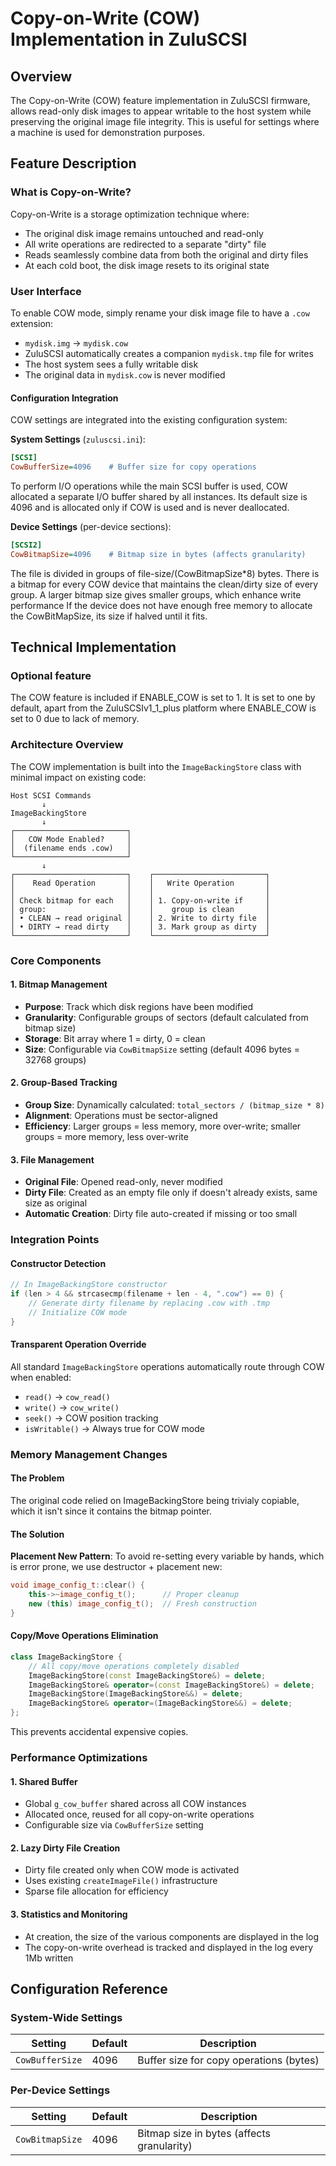 # Copy-on-Write (COW) Implementation in ZuluSCSI

## Overview

The Copy-on-Write (COW) feature implementation in ZuluSCSI firmware, allows read-only disk images to appear writable to the host system while preserving the original image file integrity. This is useful for settings where a machine is used for demonstration purposes.

## Feature Description

### What is Copy-on-Write?

Copy-on-Write is a storage optimization technique where:
- The original disk image remains untouched and read-only
- All write operations are redirected to a separate "dirty" file
- Reads seamlessly combine data from both the original and dirty files
- At each cold boot, the disk image resets to its original state

### User Interface

To enable COW mode, simply rename your disk image file to have a `.cow` extension:
- `mydisk.img` → `mydisk.cow`
- ZuluSCSI automatically creates a companion `mydisk.tmp` file for writes
- The host system sees a fully writable disk
- The original data in `mydisk.cow` is never modified

#### Configuration Integration
COW settings are integrated into the existing configuration system:

**System Settings** (`zuluscsi.ini`):
```ini
[SCSI]
CowBufferSize=4096    # Buffer size for copy operations
```

To perform I/O operations while the main SCSI buffer is used, COW allocated a separate I/O buffer shared by all instances. Its default size is 4096 and is allocated only if COW is used and is never deallocated.

**Device Settings** (per-device sections):
```ini
[SCSI2]
CowBitmapSize=4096    # Bitmap size in bytes (affects granularity)
```

The file is divided in groups of file-size/(CowBitmapSize*8) bytes.
There is a bitmap for every COW device that maintains the clean/dirty size of every group.
A larger bitmap size gives smaller groups, which enhance write performance 
If the device does not have enough free memory to allocate the CowBitMapSize, its size if halved until it fits.

## Technical Implementation

### Optional feature

The COW feature is included if ENABLE_COW is set to 1. It is set to one by default, apart from the ZuluSCSIv1_1_plus platform where ENABLE_COW is set to 0 due to lack of memory.

### Architecture Overview

The COW implementation is built into the `ImageBackingStore` class with minimal impact on existing code:

```
Host SCSI Commands
       ↓
ImageBackingStore 
       ↓
┌─────────────────────────┐
│   COW Mode Enabled?     │
│  (filename ends .cow)   │
└─────────────────────────┘
       ↓
┌─────────────────────────┐    ┌─────────────────────────┐
│    Read Operation       │    │   Write Operation       │
│                         │    │                         │
│ Check bitmap for each   │    │ 1. Copy-on-write if     │
│ group:                  │    │    group is clean       │
│ • CLEAN → read original │    │ 2. Write to dirty file  │
│ • DIRTY → read dirty    │    │ 3. Mark group as dirty  │
└─────────────────────────┘    └─────────────────────────┘
```

### Core Components

#### 1. Bitmap Management
- **Purpose**: Track which disk regions have been modified
- **Granularity**: Configurable groups of sectors (default calculated from bitmap size)
- **Storage**: Bit array where 1 = dirty, 0 = clean
- **Size**: Configurable via `CowBitmapSize` setting (default 4096 bytes = 32768 groups)

#### 2. Group-Based Tracking
- **Group Size**: Dynamically calculated: `total_sectors / (bitmap_size * 8)`
- **Alignment**: Operations must be sector-aligned
- **Efficiency**: Larger groups = less memory, more over-write; smaller groups = more memory, less over-write

#### 3. File Management
- **Original File**: Opened read-only, never modified
- **Dirty File**: Created as an empty file only if doesn't already exists, same size as original
- **Automatic Creation**: Dirty file auto-created if missing or too small

### Integration Points

#### Constructor Detection
```cpp
// In ImageBackingStore constructor
if (len > 4 && strcasecmp(filename + len - 4, ".cow") == 0) {
    // Generate dirty filename by replacing .cow with .tmp
    // Initialize COW mode
}
```

#### Transparent Operation Override
All standard `ImageBackingStore` operations automatically route through COW when enabled:
- `read()` → `cow_read()`
- `write()` → `cow_write()`
- `seek()` → COW position tracking
- `isWritable()` → Always true for COW mode

### Memory Management Changes

#### The Problem
The original code relied on ImageBackingStore being trivialy copiable, which it isn't since it contains the bitmap pointer.

#### The Solution
**Placement New Pattern**: To avoid re-setting every variable by hands, which is error prone, we use destructor + placement new:

```cpp
void image_config_t::clear() {
    this->~image_config_t();      // Proper cleanup
    new (this) image_config_t();  // Fresh construction
}
```
#### Copy/Move Operations Elimination
```cpp
class ImageBackingStore {
    // All copy/move operations completely disabled
    ImageBackingStore(const ImageBackingStore&) = delete;
    ImageBackingStore& operator=(const ImageBackingStore&) = delete;
    ImageBackingStore(ImageBackingStore&&) = delete;
    ImageBackingStore& operator=(ImageBackingStore&&) = delete;
};
```

This prevents accidental expensive copies.

### Performance Optimizations

#### 1. Shared Buffer
- Global `g_cow_buffer` shared across all COW instances
- Allocated once, reused for all copy-on-write operations
- Configurable size via `CowBufferSize` setting

#### 2. Lazy Dirty File Creation
- Dirty file created only when COW mode is activated
- Uses existing `createImageFile()` infrastructure
- Sparse file allocation for efficiency

#### 3. Statistics and Monitoring
- At creation, the size of the various components are displayed in the log
- The copy-on-write overhead is tracked and displayed in the log every 1Mb written

## Configuration Reference

### System-Wide Settings
| Setting | Default | Description |
|---------|---------|-------------|
| `CowBufferSize` | 4096 | Buffer size for copy operations (bytes) |

### Per-Device Settings
| Setting | Default | Description |
|---------|---------|-------------|
| `CowBitmapSize` | 4096 | Bitmap size in bytes (affects granularity) |

